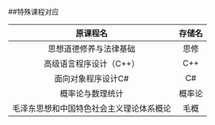 ##特殊课程对应

原课程名|存储名
:-----:|:-----:
思想道德修养与法律基础|思修
高级语言程序设计（C++）|C++
面向对象程序设计C#|C#
概率论与数理统计|概率论
毛泽东思想和中国特色社会主义理论体系概论|毛概
